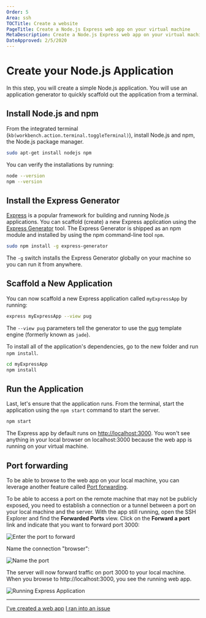 ```yaml
---
Order: 5
Area: ssh
TOCTitle: Create a website
PageTitle: Create a Node.js Express web app on your virtual machine
MetaDescription: Create a Node.js Express web app on your virtual machine
DateApproved: 2/5/2020
---
```

# Create your Node.js Application

In this step, you will create a simple Node.js application. You will use an application generator to quickly scaffold out the application from a terminal.

## Install Node.js and npm

From the integrated terminal (`kb(workbench.action.terminal.toggleTerminal)`), install Node.js and npm, the Node.js package manager.

```bash
sudo apt-get install nodejs npm
```

You can verify the installations by running:

```bash
node --version
npm --version
```

## Install the Express Generator

[Express](https://www.expressjs.com) is a popular framework for building and running Node.js applications. You can scaffold (create) a new Express application using the [Express Generator](https://expressjs.com/en/starter/generator.html) tool. The Express Generator is shipped as an npm module and installed by using the npm command-line tool `npm`.

```bash
sudo npm install -g express-generator
```

The `-g` switch installs the Express Generator globally on your machine so you can run it from anywhere.

## Scaffold a New Application

You can now scaffold a new Express application called `myExpressApp` by running:

```bash
express myExpressApp --view pug
```

The `--view pug` parameters tell the generator to use the [pug](https://pugjs.org/api/getting-started.html) template engine (formerly known as `jade`).

To install all of the application's dependencies, go to the new folder and run `npm install`.

```bash
cd myExpressApp
npm install
```

## Run the Application

Last, let's ensure that the application runs. From the terminal, start the application using the `npm start` command to start the server.

```bash
npm start
```

The Express app by default runs on [http://localhost:3000](http://localhost:3000). You won't see anything in your local browser on localhost:3000 because the web app is running on your virtual machine.

## Port forwarding

To be able to browse to the web app on your local machine, you can leverage another feature called [Port forwarding](/docs/remote/ssh.md#forwarding-a-port-creating-ssh-tunnel).

To be able to access a port on the remote machine that may not be publicly exposed, you need to establish a connection or a tunnel between a port on your local machine and the server. With the app still running, open the SSH Explorer and find the **Forwarded Ports** view. Click on the **Forward a port** link and indicate that you want to forward port 3000:

![Enter the port to forward](images/ssh/enter-port.png)

Name the connection "browser":

![Name the port](images/ssh/name-port.png)

The server will now forward traffic on port 3000 to your local machine. When you browse to http://localhost:3000, you see the running web app.

![Running Express Application](images/ssh/express.png)

----

<a class="tutorial-next-btn" href="/remote-tutorials/ssh/edit-and-debug">I've created a web app</a> <a class="tutorial-feedback-btn" onclick="reportIssue('remote-tutorials-ssh', 'create-website')" href="javascript:void(0)">I ran into an issue</a>
